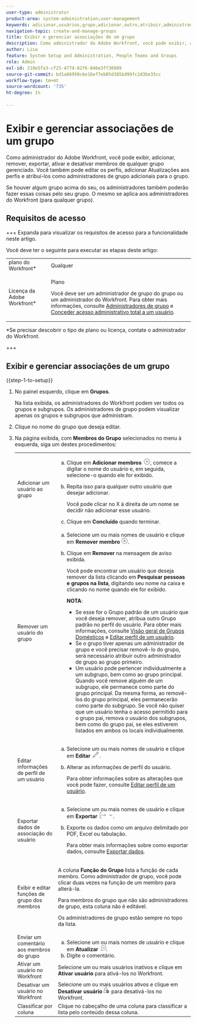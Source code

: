 ```yaml
---
user-type: administrator
product-area: system-administration;user-management
keywords: adicionar,usuários,grupo,adicionar,outro,atribuir,administrador,remover,usuário,exibir,funções,membros,exportação,associação,dados
navigation-topic: create-and-manage-groups
title: Exibir e gerenciar associações de um grupo
description: Como administrador do Adobe Workfront, você pode exibir, adicionar, remover, exportar, ativar e desativar membros de qualquer grupo gerenciado. Você também pode editar os perfis, adicionar Atualizações aos perfis e atribuí-los como administradores de grupo adicionais para o grupo.
author: Lisa
feature: System Setup and Administration, People Teams and Groups
role: Admin
exl-id: 219e5fa3-cf25-477d-82f6-046e3ff30989
source-git-commit: bd1a66950c6e16ef7eb05d385bd99fc2d3be35cc
workflow-type: tm+mt
source-wordcount: '735'
ht-degree: 1%

---
```


# Exibir e gerenciar associações de um grupo

Como administrador do Adobe Workfront, você pode exibir, adicionar, remover, exportar, ativar e desativar membros de qualquer grupo gerenciado. Você também pode editar os perfis, adicionar Atualizações aos perfis e atribuí-los como administradores de grupo adicionais para o grupo.

Se houver algum grupo acima do seu, os administradores também poderão fazer essas coisas pelo seu grupo. O mesmo se aplica aos administradores do Workfront (para qualquer grupo).

## Requisitos de acesso

+++ Expanda para visualizar os requisitos de acesso para a funcionalidade neste artigo.

Você deve ter o seguinte para executar as etapas deste artigo:

<table style="table-layout:auto"> 
 <col> 
 <col> 
 <tbody> 
  <tr> 
   <td role="rowheader">plano do Workfront*</td> 
   <td>Qualquer</td> 
  </tr> 
  <tr> 
   <td role="rowheader">Licença da Adobe Workfront*</td> 
   <td> <p>Plano </p> <p>Você deve ser um administrador de grupo do grupo ou um administrador do Workfront. Para obter mais informações, consulte <a href="../../../administration-and-setup/manage-groups/group-roles/group-administrators.md" class="MCXref xref">Administradores de grupo</a> e <a href="../../../administration-and-setup/add-users/configure-and-grant-access/grant-a-user-full-administrative-access.md" class="MCXref xref">Conceder acesso administrativo total a um usuário</a>.</p> </td> 
  </tr> 
 </tbody> 
</table>

&#42;Se precisar descobrir o tipo de plano ou licença, contate o administrador do Workfront.

+++

## Exibir e gerenciar associações de um grupo

{{step-1-to-setup}}

1. No painel esquerdo, clique em **Grupos**.

   Na lista exibida, os administradores do Workfront podem ver todos os grupos e subgrupos. Os administradores de grupo podem visualizar apenas os grupos e subgrupos que administram.

1. Clique no nome do grupo que deseja editar.
1. Na página exibida, com **Membros do Grupo** selecionados no menu à esquerda, siga um destes procedimentos:

   <table style="table-layout:auto"> 
    <col> 
    <col> 
    <tbody> 
     <tr> 
      <td role="rowheader">Adicionar um usuário ao grupo</td> 
      <td> 
       <ol style="list-style-type: lower-alpha;"> 
        <li value="1">Clique em <strong>Adicionar membros</strong> <img src="assets/add-icon-plus-in-circle.png">, comece a digitar o nome do usuário e, em seguida, selecione-o quando ele for exibido.</li> 
        <li value="2"> <p>Repita isso para qualquer outro usuário que desejar adicionar.</p> <p>Você pode clicar no X à direita de um nome se decidir não adicionar esse usuário.</p> </li> 
        <li value="3">Clique em <strong>Concluído</strong> quando terminar.</li> 
       </ol> </td> 
     </tr> 
     <tr> 
      <td role="rowheader">Remover um usuário do grupo</td> 
      <td> 
       <ol style="list-style-type: lower-alpha;"> 
        <li value="1">Selecione um ou mais nomes de usuário e clique em <strong>Remover membro</strong><img src="assets/remove-icon---x-in-circle.png">.</li> 
        <li value="2"> <p>Clique em <strong>Remover</strong> na mensagem de aviso exibida.</p> <p>Você pode encontrar um usuário que deseja remover da lista clicando em <strong>Pesquisar pessoas e grupos na lista</strong>, digitando seu nome na caixa e clicando no nome quando ele for exibido.</p> <p><b>NOTA</b>:  
          <ul> 
           <li>Se esse for o Grupo padrão de um usuário que você deseja remover, atribua outro Grupo padrão no perfil do usuário. Para obter mais informações, consulte <a href="../../../administration-and-setup/manage-groups/groups-overview/home-groups.md" class="MCXref xref">Visão geral de Grupos Domésticos</a> e <a href="../../../administration-and-setup/add-users/create-and-manage-users/edit-a-users-profile.md" class="MCXref xref">Editar perfil de um usuário</a>.</li> 
           <li>Se o grupo tiver apenas um administrador de grupo e você precisar removê-lo do grupo, será necessário atribuir outro administrador de grupo ao grupo primeiro.</li> 
           <li>Um usuário pode pertencer individualmente a um subgrupo, bem como ao grupo principal. Quando você remove alguém de um subgrupo, ele permanece como parte do grupo principal. Da mesma forma, ao removê-los do grupo principal, eles permanecerão como parte do subgrupo. Se você não quiser que um usuário tenha o acesso permitido para o grupo pai, remova o usuário dos subgrupos, bem como do grupo pai, se eles estiverem listados em ambos os locais individualmente.</li> 
          </ul> </p> </li> 
       </ol> </td> 
     </tr> 
     <tr> 
      <td role="rowheader">Editar informações de perfil de um usuário</td> 
      <td> 
       <ol style="list-style-type: lower-alpha;"> 
        <li value="1">Selecione um ou mais nomes de usuário e clique em <strong>Editar</strong> <img src="assets/edit-icon.png">.</li> 
        <li value="2"> <p>Alterar as informações de perfil do usuário.</p> <p>Para obter informações sobre as alterações que você pode fazer, consulte <a href="../../../administration-and-setup/add-users/create-and-manage-users/edit-a-users-profile.md" class="MCXref xref">Editar perfil de um usuário</a>.</p> </li> 
       </ol> </td> 
     </tr> 
     <tr> 
      <td role="rowheader">Exportar dados de associação do usuário</td> 
      <td> 
       <ol style="list-style-type: lower-alpha;"> 
        <li value="1">Selecione um ou mais nomes de usuário e clique em <strong>Exportar</strong> <img src="assets/export.png">.</li> 
        <li value="2"> <p>Exporte os dados como um arquivo delimitado por PDF, Excel ou tabulação.</p> <p>Para obter mais informações sobre como exportar dados, consulte <a href="../../../reports-and-dashboards/reports/creating-and-managing-reports/export-data.md" class="MCXref xref">Exportar dados</a>.</p> </li> 
       </ol> </td> 
     </tr> 
     <tr> 
      <td role="rowheader">Exibir e editar funções de grupo dos membros</td> 
      <td> <p>A coluna <strong>Função do Grupo</strong> lista a função de cada membro. Como administrador de grupo, você pode clicar duas vezes na função de um membro para alterá-la.</p> <p>Para membros do grupo que não são administradores de grupo, esta coluna não é editável.</p> <p>Os administradores de grupo estão sempre no topo da lista.</p> </td> 
     </tr> 
     <tr> 
      <td role="rowheader">Enviar um comentário aos membros do grupo</td> 
      <td> 
       <ol style="list-style-type: lower-alpha;"> 
        <li value="1">Selecione um ou mais nomes de usuário e clique em <strong>Atualizar</strong> <img src="assets/comment-icon.png">.</li> 
        <li value="2">Digite o comentário.</li> 
       </ol> </td> 
     </tr> 
     <tr> 
      <td role="rowheader">Ativar um usuário no Workfront</td> 
      <td>Selecione um ou mais usuários inativos e clique em <strong>Ativar usuário</strong> para ativá-los no Workfront. </td> 
     </tr> 
     <tr> 
      <td role="rowheader">Desativar um usuário no Workfront</td> 
      <td>Selecione um ou mais usuários ativos e clique em <strong>Desativar usuário</strong><img src="assets/deactivate-user.png"> para desativá-los no Workfront.</td> 
     </tr> 
     <tr> 
      <td role="rowheader">Classificar por coluna</td> 
      <td>Clique no cabeçalho de uma coluna para classificar a lista pelo conteúdo dessa coluna.</td> 
     </tr> 
    </tbody> 
   </table>
